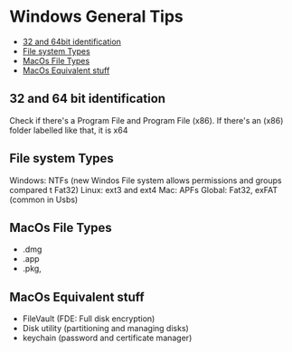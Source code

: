 # Windows General Tips

- [32 and 64bit identification](##32-64bit)
- [File system Types](##file-system-types)
- [MacOs File Types](##macos-file-types)
- [MacOs Equivalent stuff](##macos-equivalent_stuff)

## 32 and 64 bit identification
Check if there's a Program File and Program File (x86). If there's an (x86) folder labelled like that, it is x64

## File system Types
Windows: NTFs (new Windos File system allows permissions and groups compared t Fat32)
Linux: ext3 and ext4
Mac: APFs
Global: Fat32, exFAT (common in Usbs)

## MacOs File Types
- .dmg
- .app
- .pkg, 

## MacOs Equivalent stuff
- FileVault (FDE: Full disk encryption)
- Disk utility (partitioning and managing disks)
- keychain (password and certificate manager)




